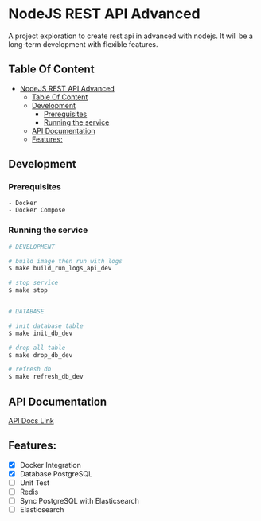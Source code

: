 # NodeJS REST API Advanced
A project exploration to create rest api in advanced with nodejs. It will be a long-term development with flexible features.

## Table Of Content
- [NodeJS REST API Advanced](#nodejs-rest-api-advanced)
  - [Table Of Content](#table-of-content)
  - [Development](#development)
    - [Prerequisites](#prerequisites)
    - [Running the service](#running-the-service)
  - [API Documentation](#api-documentation)
  - [Features:](#features)

## Development
### Prerequisites
```
- Docker
- Docker Compose
```
### Running the service
```sh
# DEVELOPMENT

# build image then run with logs 
$ make build_run_logs_api_dev

# stop service
$ make stop


# DATABASE

# init database table
$ make init_db_dev

# drop all table
$ make drop_db_dev

# refresh db
$ make refresh_db_dev

```

## API Documentation 

[API Docs Link](https://documenter.getpostman.com/view/6010208/U16nKPNY)


## Features:
- [x] Docker Integration
- [x] Database PostgreSQL
- [ ] Unit Test
- [ ] Redis
- [ ] Sync PostgreSQL with Elasticsearch
- [ ] Elasticsearch
